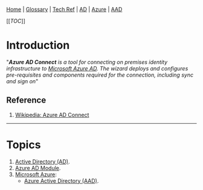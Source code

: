 [Home](/Slalom-LLC/Slalom-Consulting) | [Glossary](/Glossary) | [Tech Ref](/Tech-Ref) | [AD](/Tech-Ref/Software-Development/DevOps-\(Development-and-IT-Operations\)/AD-\(Active-Directory\)) | [Azure](/Tech-Ref/Microsoft/Microsoft-Azure) | [AAD](/Tech-Ref/Microsoft/Microsoft-Azure/AAD-\(Azure-Active-Directory\))

[[_TOC_]]

# Introduction
"_***Azure AD Connect*** is a tool for connecting on premises identity infrastructure to [Microsoft Azure AD](). The wizard deploys and configures pre-requisites and components required for the connection, including sync and sign on_"

## Reference
1. [Wikipedia: Azure AD Connect](https://en.wikipedia.org/wiki/Azure_AD_Connect)

---
# Topics
1. [Active Directory (AD)](/Tech-Ref/Software-Development/DevOps-\(Development-and-IT-Operations\)/AD-\(Active-Directory\)).
1. [Azure AD Module](/Tech-Ref/Microsoft/Microsoft-Azure/AAD-\(Azure-Active-Directory\)/Azure-AD-Connect/Azure-AD-Module).
1. [Microsoft Azure](/Tech-Ref/Microsoft/Microsoft-Azure):
   - [Azure Active Directory (AAD)](/Tech-Ref/Microsoft/Microsoft-Azure/AAD-\(Azure-Active-Directory\)).



